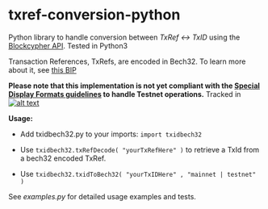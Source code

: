 # txref-conversion-python
Python library to handle conversion between _TxRef &lt;-> TxID_ using the [Blockcypher API](https://www.blockcypher.com/dev/bitcoin/#introduction). 
Tested in Python3

Transaction References, TxRefs, are encoded in Bech32. To learn more about it, see [this BIP](https://github.com/veleslavs/bips/blob/wip/bip-XXXX-Bech32_Encoded_Transaction_Postion_References.mediawiki)

**Please note that this implementation is not yet compliant with the [Special Display Formats guidelines](https://github.com/veleslavs/bips/blob/Bech32_Encoded_TxRef/bip-XXXX-Bech32_Encoded_Transaction_Postion_References.mediawiki#special-display-formats) to handle Testnet operations.** Tracked in [![alt text][issue1]](https://github.com/WebOfTrustInfo/txref-conversion-python/issues/1)

**Usage:**

- Add txidbech32.py to your imports: `import txidbech32`

- Use `txidbech32.txRefDecode( "yourTxRefHere" )` to retrieve a TxId from a bech32 encoded TxRef.

- Use `txidbech32.txidToBech32( "yourTxIDHere" , "mainnet | testnet" )`

See _examples.py_ for detailed usage examples and tests.

[issue1]: https://img.shields.io/badge/issue-1-blue.svg
